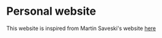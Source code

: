 # Personal website

This website is inspired from Martin Saveski's website [here](https://faculty.washington.edu/msaveski/)